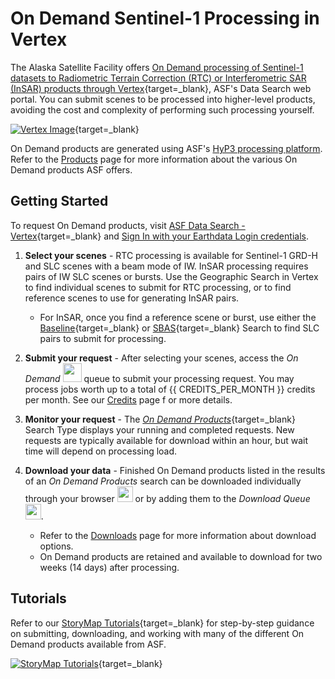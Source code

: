 # On Demand Sentinel-1 Processing in Vertex

The Alaska Satellite Facility offers 
[On Demand processing of Sentinel-1 datasets to Radiometric Terrain Correction (RTC) or Interferometric SAR (InSAR) products through Vertex](https://search.asf.alaska.edu/#/?topic=onDemand "Vertex On Demand Documentation" ){target=_blank}, 
ASF's Data Search web portal. You can submit scenes to be processed into higher-level products, avoiding the 
cost and complexity of performing such processing yourself.

[![Vertex Image](../images/vertex.png "Click to open Vertex in a new tab")](https://search.asf.alaska.edu/ "https://search.asf.alaska.edu" ){target=_blank}

On Demand products are generated using ASF's 
[HyP3 processing platform](../index.md "Jump to the HyP3 landing page of this documentation"). Refer to the 
[Products](../products.md "Jump to the Products page of the documentation") page for more information about the 
various On Demand products ASF offers. 

## Getting Started

To request On Demand products, visit 
[ASF Data Search - Vertex](https://search.asf.alaska.edu "https://search.asf.alaska.edu" ){target=_blank} 
and [Sign In with your Earthdata Login credentials](authentication.md#authentication-in-vertex).

1. **Select your scenes** - RTC processing is available for Sentinel-1 GRD-H and SLC scenes with a beam mode of IW. 
   InSAR processing requires pairs of IW SLC scenes or bursts. Use the Geographic Search in Vertex to find individual 
   scenes to submit for RTC processing, or to find reference scenes to use for generating InSAR pairs. 
    - For InSAR, once 
      you find a reference scene or burst, use either the 
      [Baseline](https://docs.asf.alaska.edu/vertex/baseline/ "Vertex Baseline Documentation" ){target=_blank} 
      or [SBAS](https://docs.asf.alaska.edu/vertex/sbas/ "Vertex SBAS Documentation" ){target=_blank} 
      Search to find SLC pairs to submit for processing. 

2. **Submit your request** - After selecting your scenes, access the  *On Demand* 
   <img width="30" src="https://user-images.githubusercontent.com/17994518/95892024-588b9280-0d32-11eb-8734-f1a54a9d2a20.png" /> 
   queue to submit your processing request. You may process jobs worth up to a total of {{ CREDITS_PER_MONTH }} 
   credits per month. See our [Credits](./credits.md "Jump to the Credits page of this documentation") page f
   or more details.

3. **Monitor your request** - The 
   [*On Demand Products*](https://docs.asf.alaska.edu/vertex/manual/#on-demand-products-search-options "Vertex Manual: On Demand Search Options" ){target=_blank} 
   Search Type displays your running and completed requests. 
   New requests are typically available for download within an hour, but wait time will depend on processing load.

4. **Download your data** - Finished On Demand products listed in the results of an *On Demand Products* search 
   can be downloaded individually through your browser 
   <img width="25" src="https://user-images.githubusercontent.com/17994518/95271858-6ea5ca00-07eb-11eb-9217-a280ca57a5e6.png" /> 
   or by adding them to the  *Download Queue* 
   <img width="25" src="https://user-images.githubusercontent.com/17994518/95271856-6d749d00-07eb-11eb-81d8-365a6221e4f1.png" />.  
    - Refer to the 
      [Downloads](./downloading.md#on-demand-search-in-vertex "Jump to the On Demand Search in Vertex section of the Downloads page") 
      page for more information about download options. 
    - On Demand products are retained and available to download for two weeks (14 days) after processing.

## Tutorials

Refer to our 
[StoryMap Tutorials](https://asf-daac.maps.arcgis.com/home/index.html "https://asf-daac.maps.arcgis.com/home/index.html" ){target=_blank} 
for step-by-step guidance on submitting, downloading, and working with many of the different On Demand products 
available from ASF.

[![StoryMap Tutorials](../images/story-map-tutorials.png "Click to open ASF AGOL Homepage")](https://asf-daac.maps.arcgis.com/home/index.html "https://asf-daac.maps.arcgis.com/home/index.html" ){target=_blank}
